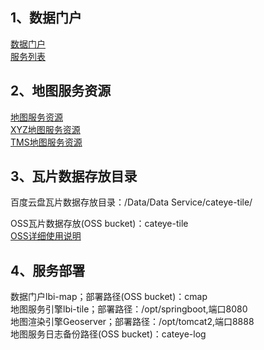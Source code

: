 ## 1、数据门户
[数据门户](http://cmap.oss-cn-beijing.aliyuncs.com/)    
[服务列表](http://cmap.oss-cn-beijing.aliyuncs.com/directory.html)  

## 2、地图服务资源  
[地图服务资源](http://39.107.104.63:8080/)    
[XYZ地图服务资源](http://39.107.104.63:8080/xyz/1.0.0/)   
[TMS地图服务资源](http://39.107.104.63:8080/tms/1.0.0/)   


## 3、瓦片数据存放目录 
百度云盘瓦片数据存放目录：/Data/Data Service/cateye-tile/     

OSS瓦片数据存放(OSS bucket)：cateye-tile     
[OSS详细使用说明](/dataOps/oss_guide.md)  

## 4、服务部署
数据门户lbi-map；部署路径(OSS bucket)：cmap   
地图服务引擎lbi-tile；部署路径：/opt/springboot,端口8080   
地图渲染引擎Geoserver；部署路径：/opt/tomcat2,端口8888   
地图服务日志备份路径(OSS bucket)：cateye-log